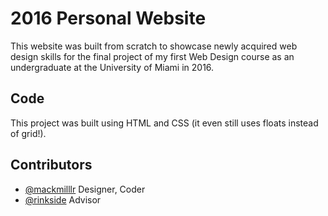 # 2016 Personal Website

This website was built from scratch to showcase newly acquired web design skills for the final project of my first Web Design course as an undergraduate at the University of Miami in 2016.

## Code

This project was built using HTML and CSS (it even still uses floats instead of grid!).


## Contributors

- [@mackmilllr](https://twitter.com/mackmilllr) Designer, Coder
- [@rinkside](https://twitter.com/rinkside) Advisor


